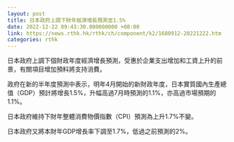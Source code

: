```yaml
---
layout: post
title: 日本政府上調下財年經濟增長預測至1.5%
date: 2022-12-22 09:43:30.000000000 +08:00
link: https://news.rthk.hk/rthk/ch/component/k2/1680912-20221222.htm
categories: rthk
---
```


日本政府上調下個財政年度經濟增長預測，受惠於企業支出增加和工資上升的前景，有關項目增加預料將支持消費。

政府在新的半年度預測中表示，明年4月開始的新財政年度，日本實質國內生產總值（GDP）預計將增長1.5%，升幅高過7月時預測的1.1%，亦高過市場預期的1.1%。

日本政府維持下財年整體消費物價指數（CPI）預測為上升1.7%不變。

日本政府又將本財年GDP增長率下調至1.7%，低過之前預測的2%。
